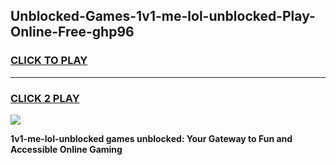 
## Unblocked-Games-1v1-me-lol-unblocked-Play-Online-Free-ghp96
<h3>
<a href="https://premium76.site?title=1v1-me-lol-unblocked&ref=26A">CLICK TO PLAY</a></h3>
<hr>

<h3>
<a href="https://premium76.site?title=1v1-me-lol-unblocked&ref=26A">CLICK 2 PLAY</a>
  
</h3>

<a href="https://premium76.site?title=1v1-me-lol-unblocked&ref=26A"><img src="https://clearcache.store/games.png"></a>


**1v1-me-lol-unblocked games unblocked: Your Gateway to Fun and Accessible Online Gaming**
